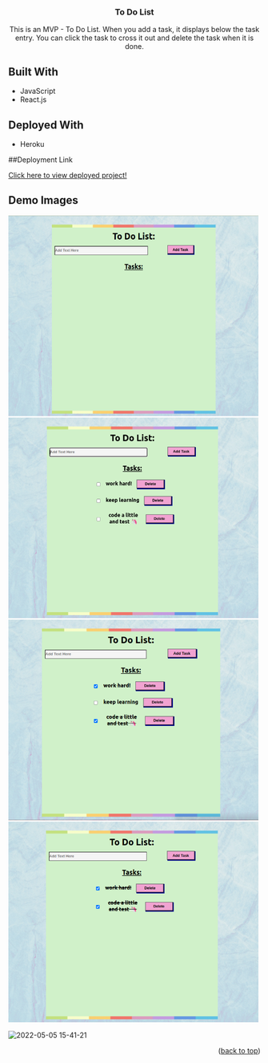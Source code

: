 <h3 align="center">To Do List</h3>

  <p align="center">
    This is an MVP - To Do List.
    When you add a task, it displays below the task entry. You can click the task to cross it out and delete the task when it is done.
  </p>
</div>

<!-- ABOUT THE PROJECT -->
## Built With

* JavaScript
* React.js

## Deployed With

* Heroku

##Deployment Link

<a href="https://to9do.herokuapp.com/">Click here to view deployed project!</a>

## Demo Images

<img src="demo_images/demo1.png" alt="demo shot" width="500" height="400">
<img src="demo_images/demo2.png" alt="demo shot" width="500" height="400">
<img src="demo_images/demo3.png" alt="demo shot" width="500" height="400">
<img src="demo_images/demo4.png" alt="demo shot" width="500" height="400">

![2022-05-05 15-41-21](https://user-images.githubusercontent.com/78988961/167031213-04431c06-67fd-4078-886c-d9849d524739.gif)

<p align="right">(<a href="#top">back to top</a>)</p>
